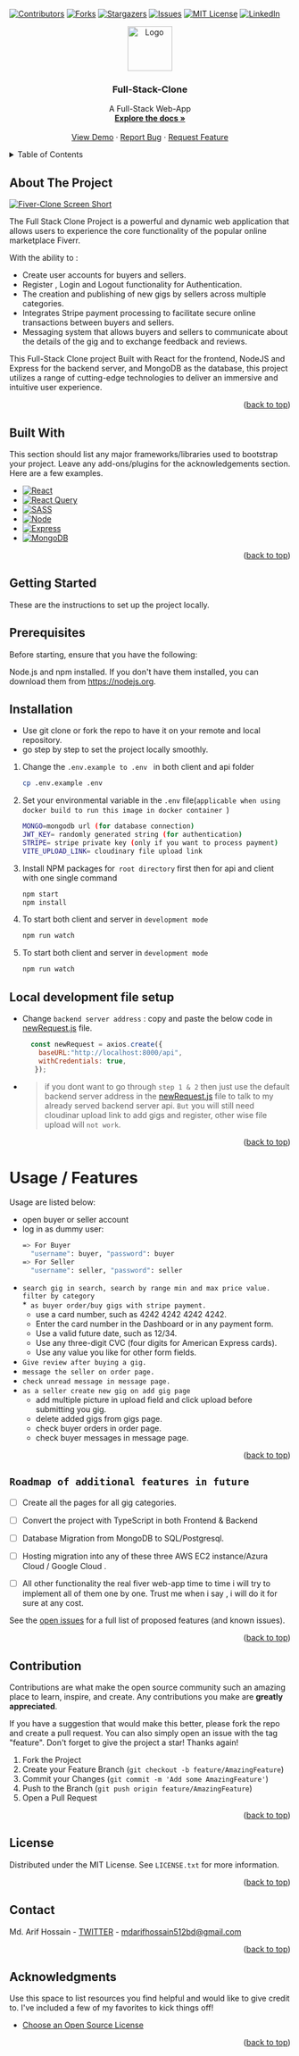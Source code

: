 <a name="readme-top"></a>

[![Contributors][contributors-shield]][contributors-url]
[![Forks][forks-shield]][forks-url]
[![Stargazers][stars-shield]][stars-url]
[![Issues][issues-shield]][issues-url]
[![MIT License][license-shield]][license-url]
[![LinkedIn][linkedin-shield]][linkedin-url]

<!-- PROJECT LOGO -->

<div align="center">
  <a href="https://github.com/arifhossain512/Full-Stack-Clone">
    <img src="./client/public/img/fullStackLogo.jpg" alt="Logo" width="80" height="80">
  </a>
   <h3 align="center">Full-Stack-Clone</h3>
   <p align="center">
    A Full-Stack Web-App  
    <br />
    <a href="https://github.com/arifhossain512/Full-Stack-Clone"><strong>Explore the docs »</strong></a>
    <br />
    <br />
    <a href="https://github.com/arifhossain512/Full-Stack-Clone">View Demo</a>
    ·
    <a href="https://github.com/arifhossain512/Full-Stack-Clone/issues">Report Bug</a>
    ·
    <a href="https://github.com/arifhossain512/Full-Stack-Clone/issues">Request Feature</a>
  </p>
</div>


<!-- TABLE OF CONTENTS -->
<details>
  <summary>Table of Contents</summary>
  <ol>
    <li>
      <a href="#about-the-project">About The Project</a>
      <ul>
        <li><a href="#built-with">Built With</a></li>
      </ul>
    </li>
    <li>
      <a href="#getting-started">Getting Started</a>
      <ul>
        <li><a href="#prerequisites">Prerequisites</a></li>
        <li><a href="#installation">Installation</a></li>
      </ul>
    </li>
    <li><a href="#usage--features">Usage / Features</a></li>
    <li><a href="#local-development-file-setup">Local Development & File setup</a></li>
    <li><a href="#contribution">Contribution</a></li>
    <li><a href="#license">License</a></li>
    <li><a href="#contact">Contact</a></li>
    <li><a href="#acknowledgments">Acknowledgments</a></li>
  </ol>
</details>



<!-- ABOUT THE PROJECT -->
## About The Project

[![Fiver-Clone Screen Short][product-screenshot]](https://fiverr-clone-tzhc.onrender.com/)

The Full Stack Clone Project is a powerful and dynamic web application that allows users to experience the core functionality of the popular online marketplace Fiverr.

 With the ability to :

* Create user accounts for buyers and sellers.
* Register , Login and Logout functionality for Authentication.
* The creation and publishing of new gigs by sellers across multiple categories. 
* Integrates Stripe payment processing to facilitate secure online transactions between buyers and sellers.
* Messaging system that allows buyers and sellers to communicate about the details of the gig and to exchange feedback and reviews.

 This Full-Stack Clone project  Built with React for the frontend, NodeJS and Express for the backend server, and MongoDB as the database, this project utilizes a range of cutting-edge technologies to deliver an immersive and intuitive user experience.

<p align="right">(<a href="#readme-top">back to top</a>)</p>



## Built With

This section should list any major frameworks/libraries used to bootstrap your project. Leave any add-ons/plugins for the acknowledgements section. Here are a few examples.


* [![React][React.js]][React-url]
* [![React Query][React-Query]][React-Query-url]
* [![SASS][SASS]][SASS-url]
* [![Node][Node.js]][Node-url]
* [![Express][Express.js]][Express-url]
* [![MongoDB][MongoDB]][MongoDB-url]



<p align="right">(<a href="#readme-top">back to top</a>)</p>



<!-- GETTING STARTED -->
## Getting Started

These are the instructions to set up the project locally.

## Prerequisites

Before starting, ensure that you have the following:

Node.js and npm installed. If you don't have them installed, you can download them from https://nodejs.org.


## Installation

* Use git clone or fork the repo to have it on  your remote and local repository.
* go step by step to set the project locally smoothly.
1. Change the `.env.example to .env ` in both client and api folder
    ```sh
    cp .env.example .env
    ```
2. Set your environmental variable in the `.env` file(`applicable when using docker build to run this image in docker container `)
    ```sh
    MONGO=mongodb url (for database connection)
    JWT_KEY= randomly generated string (for authentication)
    STRIPE= stripe private key (only if you want to process payment)
    VITE_UPLOAD_LINK= cloudinary file upload link
    ```
    
3. Install NPM packages for` root directory` first then for api and client with one single command
   ```sh
   npm start
   npm install
   ```
4. To start both client and server in `development mode`
   ```sh
   npm run watch
   ```
5. To start both client and server in `development mode`
   ```sh
   npm run watch
   ```

## Local development file setup
* Change `backend server address` : copy and paste the below code in [newRequest.js](https://github.com/arifhossain512/Full-Stack-Clone/blob/main/client/src/utils/newRequest.js) file.

  ```js
    const newRequest = axios.create({
      baseURL:"http://localhost:8000/api",
      withCredentials: true,
     });
  ```
- > if you dont want to go through ` step 1 & 2 ` then just use the default backend server address in the [newRequest.js](https://github.com/arifhossain512/Full-Stack-Clone/blob/main/client/src/utils/newRequest.js) file to talk to my already served backend server api. `But` you will still need cloudinar upload link to add gigs and register, other wise file upload will `not work`.
<p align="right">(<a href="#readme-top">back to top</a>)</p>



<!-- USAGE EXAMPLES -->
# Usage / Features
Usage are listed below:

* open buyer or seller account 
* log in as dummy user: 
    ```sh
    => For Buyer
      "username": buyer, "password": buyer
    => For Seller
      "username": seller, "password": seller
    ```
* `search gig in search, search by range min and max price value. filter by category`  
*` as buyer order/buy gigs with stripe payment.`
  + use a card number, such as 4242 4242 4242 4242.
  +  Enter the card number in the Dashboard or in any payment form.
  + Use a valid future date, such as 12/34.
  + Use any three-digit CVC (four digits for American Express cards).
  + Use any value you like for other form fields. 
*  `Give review after buying a gig.`
* `message the seller on order page.`
* `check unread message in message page.`
* `as a seller create new gig on add gig page`
  + add multiple picture in upload field and click upload before submitting you gig.
  + delete added gigs from gigs page.
  + check buyer orders in order page.
  + check buyer messages in message page.


<!-- _For more examples, please refer to the [Documentation](https://example.com)_ -->

<p align="right">(<a href="#readme-top">back to top</a>)</p>



<!-- ROADMAP -->
## `Roadmap of additional features in future`

- [ ] Create all the pages  for all  gig categories.
- [ ] Convert the project with TypeScript in both Frontend & Backend
- [ ] Database Migration from MongoDB to SQL/Postgresql.
- [ ] Hosting migration into any of these three  AWS EC2 instance/Azura Cloud / Google Cloud .
- [ ]  All other functionality the real fiver web-app time to time i will try to implement all of them one by one. Trust me when i say , i will do it for sure at any cost. 
    

See the [open issues](https://github.com/othneildrew/Best-README-Template/issues) for a full list of proposed features (and known issues).

<p align="right">(<a href="#readme-top">back to top</a>)</p>



<!-- CONTRIBUTING -->
## Contribution

Contributions are what make the open source community such an amazing place to learn, inspire, and create. Any contributions you make are **greatly appreciated**.

If you have a suggestion that would make this better, please fork the repo and create a pull request. You can also simply open an issue with the tag "feature".
Don't forget to give the project a star! Thanks again!

1. Fork the Project
2. Create your Feature Branch (`git checkout -b feature/AmazingFeature`)
3. Commit your Changes (`git commit -m 'Add some AmazingFeature'`)
4. Push to the Branch (`git push origin feature/AmazingFeature`)
5. Open a Pull Request

<p align="right">(<a href="#readme-top">back to top</a>)</p>



<!-- LICENSE -->
## License

Distributed under the MIT License. See `LICENSE.txt` for more information.

<p align="right">(<a href="#readme-top">back to top</a>)</p>



<!-- CONTACT -->
## Contact

Md. Arif Hossain - [TWITTER](https://twitter.com/arifhossain512) - mdarifhossain512bd@gmail.com

<!-- Project Link: [https://github.com/your_username/repo_name](https://github.com/your_username/repo_name) -->

<p align="right">(<a href="#readme-top">back to top</a>)</p>



<!-- ACKNOWLEDGMENTS -->
## Acknowledgments

Use this space to list resources you find helpful and would like to give credit to. I've included a few of my favorites to kick things off!

* [Choose an Open Source License](https://choosealicense.com)


<p align="right">(<a href="#readme-top">back to top</a>)</p>



<!-- MARKDOWN LINKS  -->

<!-- & IMAGES -->
[product-screenshot]: ./client/public/img/fiverrClone.png

<!-- GITHUB URLS -->
[linkedin-url]: https://linkedin.com/in/arifhossain512
[license-url]: https://github.com/arifhossain512/Full-Stack-Clone/blob/master/LICENSE.txt
[contributors-url]: https://github.com/arifhossain512/Full-Stack-Clone/graphs/contributors
[forks-url]: https://github.com/arifhossain512/Full-Stack-Clone/network/members
[stars-url]: https://github.com/arifhossain512/Full-Stack-Clone/stargazers
[issues-url]: https://github.com/arifhossain512/Full-Stack-Clone/issues

<!-- BADGES -->

 [contributors-shield]: https://img.shields.io/github/contributors/arifhossain512/Full-Stack-Clone.svg?style=for-the-badge
[forks-shield]: https://img.shields.io/github/forks/arifhossain512/Full-Stack-Clone.svg?style=for-the-badge

[stars-shield]: https://img.shields.io/github/stars/arifhossain512/Full-Stack-Clone.svg?style=for-the-badge

[issues-shield]: https://img.shields.io/github/issues/arifhossain512/Full-Stack-Clone.svg?style=for-the-badge

[license-shield]: https://img.shields.io/github/license/arifhossain512/Full-Stack-Clone.svg?style=for-the-badge

[linkedin-shield]: https://img.shields.io/badge/-LinkedIn-black.svg?style=for-the-badge&logo=linkedin&colorB=555

[Next.js]: https://img.shields.io/badge/next.js-000000?style=for-the-badge&logo=nextdotjs&logoColor=white

<!-- BADGES FOR  TECH STACK -->
[React.js]: https://img.shields.io/badge/React-20232A?style=for-the-badge&logo=react&logoColor=61DAFB
[React-Query]:https://img.shields.io/badge/-React%20Query-20232A?style=for-the-badge&logo=react%20query&logoColor=1572B6
[SASS]:https://img.shields.io/badge/SASS-20232A?style=for-the-badge&logo=SASS&logoColor=1572B6
[Node.js]:https://img.shields.io/badge/Node.js-20232A?style=for-the-badge&logo=node.js
[Express.js]:https://img.shields.io/badge/Express.js-20232A?style=for-the-badge&logo=Express&logoColor=1572B6
[MongoDB]:https://img.shields.io/badge/-MongoDB-20232A?style=for-the-badge&logo=mongodb
[Vue.js]: https://img.shields.io/badge/Vue.js-35495E?style=for-the-badge&logo=vuedotjs&logoColor=4FC08D
[Angular.io]: https://img.shields.io/badge/Angular-DD0031?style=for-the-badge&logo=angular&logoColor=white
[Svelte.dev]: https://img.shields.io/badge/Svelte-4A4A55?style=for-the-badge&logo=svelte&logoColor=FF3E00
[Laravel.com]: https://img.shields.io/badge/Laravel-FF2D20?style=for-the-badge&logo=laravel&logoColor=white
[Bootstrap.com]: https://img.shields.io/badge/Bootstrap-563D7C?style=for-the-badge&logo=bootstrap&logoColor=white
[JQuery.com]: https://img.shields.io/badge/jQuery-0769AD?style=for-the-badge&logo=jquery&logoColor=white

<!-- BADGES URL -->

[Next-url]: https://nextjs.org/
[React-url]: https://reactjs.org/
[React-Query-url]: https://tanstack.com/
[SASS-url]: https://sass-lang.com/


[Node-url]: https://nodejs.org/

[Express-url]: https://expressjs.com/

[MongoDB-url]: https://www.mongodb.com/
[Vue-url]: https://vuejs.org/

[Angular-url]: https://angular.io/

[Svelte-url]: https://svelte.dev/

[Laravel-url]: https://laravel.com

[Bootstrap-url]: https://getbootstrap.com

[JQuery-url]: https://jquery.com
